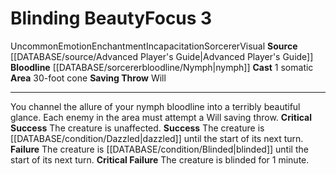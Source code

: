 ﻿---
actions: '[one-action]'
area: 30-foot cone
bloodline: '[[DATABASE/sorcererbloodline/Nymph|Nymph]]'
component:
- Somatic
cost: null
deity: null
domain: null
duration: null
element: null
heighten: null
heighten_level: '3'
id: '779'
lesson: null
level: '3'
mystery: null
name: Blinding Beauty
patron_theme: null
range: null
rarity: Uncommon
requirement: null
rus_type_level: null
saving_throw: Will
school: Enchantment
source: '[[DATABASE/source/Advanced Player''s Guide|Advanced Player''s Guide]]'
target: null
tradition: null
trait:
- '[[DATABASE/trait/Emotion|Emotion]]'
- '[[DATABASE/trait/Enchantment|Enchantment]]'
- '[[DATABASE/trait/Incapacitation|Incapacitation]]'
- '[[DATABASE/trait/Sorcerer|Sorcerer]]'
- '[[DATABASE/trait/Uncommon|Uncommon]]'
- '[[DATABASE/trait/Visual|Visual]]'
trigger: null
type: Focus

---
# Blinding Beauty<span class="item-type">Focus 3</span>

<span class="trait-uncommon item-trait">Uncommon</span><span class="item-trait">Emotion</span><span class="item-trait">Enchantment</span><span class="item-trait">Incapacitation</span><span class="item-trait">Sorcerer</span><span class="item-trait">Visual</span>
**Source** [[DATABASE/source/Advanced Player's Guide|Advanced Player's Guide]] 
**Bloodline** [[DATABASE/sorcererbloodline/Nymph|nymph]]
**Cast** <span class="action-icon">1</span> somatic
**Area** 30-foot cone
**Saving Throw** Will

---
You channel the allure of your nymph bloodline into a terribly beautiful glance. Each enemy in the area must attempt a Will saving throw.
**Critical Success** The creature is unaffected.
**Success** The creature is [[DATABASE/condition/Dazzled|dazzled]] until the start of its next turn.
**Failure** The creature is [[DATABASE/condition/Blinded|blinded]] until the start of its next turn.
**Critical Failure** The creature is blinded for 1 minute.